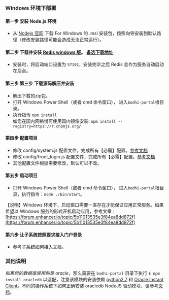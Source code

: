 ### Windows 环境下部署

#### 第一步 安装 Node.js 环境
- 从 [Nodejs 官网](https://nodejs.org/en/download/) 下载 For Windows 的 .msi 安装包，按照向导安装到默认路径（修改安装路径可能会造成无法正常运行）。

#### 第二步 下载并安装 [Redis windows 版](https://github.com/MicrosoftArchive/redis/releases/download/win-3.2.100/Redis-x64-3.2.100.msi)。 [备选下载地址](https://pan.baidu.com/s/1eSLvXwI)
- 安装时，将启动端口设置为 `57192`，安装完毕之后 Redis 会作为服务自动启动在后台。

#### 第三步 第三步 下载源码解压并安装
- 解压下载的zip包。
- 打开 Windows Power Shell（或者 cmd 命令窗口）， 进入`bodhi-portal`根目录。
- 执行指令 `npm install`
<br>如您在国内网络慢可使用国内镜像安装: ``npm install --registry=https://r.cnpmjs.org/``

#### 第四步 配置项目
- 修改 config/system.js 配置文件，完成所有【必需】配置。[参考文档](./config_system.md)
- 修改 config/front_login.js 配置文件，完成所有【必需】配置。[参考文档](./config_front_login.md)
- 其他配置文件根据需要修改，默认可以不改。

#### 第五步 启动项目
- 打开 Windows Power Shell（或者 cmd 命令窗口）， 进入`bodhi-portal`根目录，执行指令：``node ./bin/start``。

【说明】Windows 环境下，启动窗口需要一直存在才能保证应用正常服务。如果希望以 Windows 服务的形式开机启动应用，参考文章：[https://forum.enhancer.io/topic/5b11013535e3f84ea8dd872f](https://forum.enhancer.io/topic/5b11013535e3f84ea8dd872f)

#### 第六步 让子系统按照要求接入门户登录
- 参考[子系统如何接入文档](./how_to_access_portal.md)。

### 其他说明
*如果您的数据库使用的是 oracle*，那么需要在 `bodhi-portal` 目录下执行 `$ npm install oracledb` 以适配，注意该模块的安装依赖 [python2.7](https://www.python.org/downloads/) 和 [Oracle Instant Client](http://www.oracle.com/technetwork/database/features/instant-client/index-097480.html)。不同的操作系统下如何正确安装 oracledb NodeJS 驱动模块，请参考[文档](https://github.com/oracle/node-oracledb/blob/master/INSTALL.md#which-instructions-to-follow)。